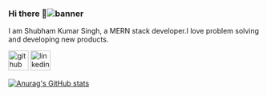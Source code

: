 ### Hi there 👋![banner](https://user-images.githubusercontent.com/48693202/114853645-a0829380-9e01-11eb-9e6d-d346a41bb1e7.png)


I am Shubham Kumar Singh, a MERN stack developer.I love problem solving and developing new products.


[<img src='https://cdn.jsdelivr.net/npm/simple-icons@3.0.1/icons/github.svg' alt='github' height='40'>](https://github.com/shubham200)  [<img src='https://cdn.jsdelivr.net/npm/simple-icons@3.0.1/icons/linkedin.svg' alt='linkedin' height='40'>](https://www.linkedin.com/in/https://www.linkedin.com/in/shubham-kumar-singh-8b366a158//)  

[![Anurag's GitHub stats](https://github-readme-stats.vercel.app/api?username=shubham200)](https://github.com/anuraghazra/github-readme-stats)
